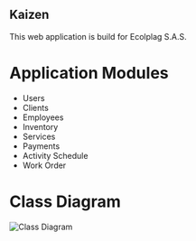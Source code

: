 ## Kaizen ##
This web application is build for Ecolplag S.A.S. 

# Application Modules #
 - Users
 - Clients
 - Employees
 - Inventory
 - Services
 - Payments
 - Activity Schedule
 - Work Order

 # Class Diagram #
![Class Diagram](https://6211dfd8-a-e1e09691-s-sites.googlegroups.com/a/unicesar.edu.co/mi-wiki---carlos/home/ClassDiagram.png)
